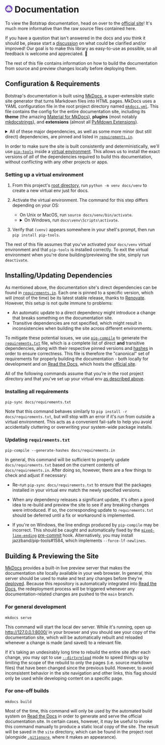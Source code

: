# <a href="https://botstrap.rtfd.io"><img src="/docs/images/logo-48.png" width=24></a> Documentation

To view the Botstrap documentation, head on over to the
[official site](https://botstrap.readthedocs.io/)! It's much more informative than the
raw source files contained here.

If you have a question that isn't answered in the docs and you think it should be,
please start a [discussion](https://github.com/nuztalgia/botstrap/discussions) on what
could be clarified and/or improved! Our goal is to make this library as easy-to-use as
possible, so all feedback is welcome and appreciated. :sparkling_heart:

The rest of this file contains information on how to build the documentation from source
and preview changes locally before deploying them.

## Configuration & Requirements

Botstrap's documentation is built using [MkDocs](https://www.mkdocs.org/), a
super-extensible static site generator that turns Markdown files into HTML pages. MkDocs
uses a YAML configuration file in the root project directory named
[`mkdocs.yml`](../mkdocs.yml). This file contains the config for the entire
documentation site, including its **theme** (the amazing
[Material for MkDocs](https://squidfunk.github.io/mkdocs-material/)), **plugins** (most
notably [mkdocstrings](https://mkdocstrings.github.io/)), and **extensions** (almost all
[PyMdown Extensions](https://facelessuser.github.io/pymdown-extensions/)).

<details>
<summary>All of these major dependencies, as well as some more minor (but still direct) dependencies,
are pinned and listed in <a href="requirements.in"><code>requirements.in</code></a>.</summary><br>

| Dependency           | PyPI Version                                                                                                                      | GitHub Activity                                                                                                                                          |
| -------------------- | --------------------------------------------------------------------------------------------------------------------------------- | -------------------------------------------------------------------------------------------------------------------------------------------------------- |
| `mkdocs`             | [![PyPI](https://img.shields.io/pypi/v/mkdocs)](https://pypi.org/project/mkdocs/)                                                 | [![GitHub](https://img.shields.io/github/last-commit/mkdocs/mkdocs)](https://github.com/mkdocs/mkdocs)                                                   |
| `mkdocs-material`    | [![PyPI](https://img.shields.io/pypi/v/mkdocs-material)](https://pypi.org/project/mkdocs-material/)                               | [![GitHub](https://img.shields.io/github/last-commit/squidfunk/mkdocs-material)](https://github.com/squidfunk/mkdocs-material)                           |
| `mkdocstrings`       | [![PyPI](https://img.shields.io/pypi/v/mkdocstrings)](https://pypi.org/project/mkdocstrings/)                                     | [![GitHub](https://img.shields.io/github/last-commit/mkdocstrings/mkdocstrings)](https://github.com/mkdocstrings/mkdocstrings)                           |
| `pymdown-extensions` | [![PyPI](https://img.shields.io/pypi/v/pymdown-extensions)](https://pypi.org/project/pymdown-extensions/)                         | [![GitHub](https://img.shields.io/github/last-commit/facelessuser/pymdown-extensions)](https://github.com/facelessuser/pymdown-extensions)               |
| `pygments`           | [![PyPI](https://img.shields.io/pypi/v/pygments)](https://pypi.org/project/pygments/)                                             | [![GitHub](https://img.shields.io/github/last-commit/pygments/pygments)](https://github.com/pygments/pygments)                                           |
| `include-markdown`   | [![PyPI](https://img.shields.io/pypi/v/mkdocs-include-markdown-plugin)](https://pypi.org/project/mkdocs-include-markdown-plugin/) | [![GitHub](https://img.shields.io/github/last-commit/mondeja/mkdocs-include-markdown-plugin)](https://github.com/mondeja/mkdocs-include-markdown-plugin) |
| `mkdocs-exclude`     | [![PyPI](https://img.shields.io/pypi/v/mkdocs-exclude)](https://pypi.org/project/mkdocs-exclude/)                                 | [![GitHub](https://img.shields.io/github/last-commit/apenwarr/mkdocs-exclude)](https://github.com/apenwarr/mkdocs-exclude)                               |

</details>

In order to make sure the site is built consistently and deterministically, we'll use
[`pip-tools`](https://pip-tools.readthedocs.io/) inside a
[virtual environment](https://docs.python.org/3/tutorial/venv.html). This allows us to
install the exact versions of _all_ of the dependencies required to build this
documentation, without conflicting with any other projects or apps.

### Setting up a virtual environment

1. From this project's [root directory](/../../), run `python -m venv docs/venv` to
   create a new virtual env just for docs.

2. Activate the virtual environment. The command for this step differs depending on your
   OS:

   - On Unix or MacOS, run `source docs/venv/bin/activate`.
   - <details><summary>On Windows, run <code>docs\venv\Scripts\activate</code>.
     </summary>If you're in PowerShell and encounter a security error, run
     <a href="https://go.microsoft.com/fwlink/?LinkID=135170"><code>
     Set-ExecutionPolicy -ExecutionPolicy RemoteSigned -Scope CurrentUser</code></a>
     and confirm your choice, then try the activation command again.</details>

3. Verify that `(venv)` appears somewhere in your shell's prompt, then run
   `pip install pip-tools`.

The rest of this file assumes that you’ve activated your `docs/venv` virtual environment
and that `pip-tools` is installed correctly. To exit the virtual environment when you're
done building/previewing the site, simply run `deactivate`.

## Installing/Updating Dependencies

As mentioned above, the documentation site's direct dependencies can be found in
[`requirements.in`](requirements.in). Each one is pinned to a specific version, which
will (most of the time) be its latest stable release, thanks to
[Renovate](https://github.com/renovatebot/renovate). However, this setup is not quite
immune to problems:

- An automatic update to a direct dependency might introduce a change that breaks
  something on the documentation site.
- Transitive dependencies are not specified, which might result in inconsistencies when
  building the site across different environments.

To mitigate these potential issues, we use
[`pip-compile`](https://pip-tools.readthedocs.io/en/latest/#example-usage-for-pip-compile)
to generate the [`requirements.txt`](requirements.txt) file, which is a complete list of
direct **and** transitive dependencies, along with their respective pinned versions and
[hashes](https://pip.pypa.io/en/stable/topics/secure-installs/#hash-checking-mode) in
order to ensure correctness. This file is therefore the "canonical" set of requirements
for properly building the documentation - both locally for development and on
[Read the Docs](https://readthedocs.org/), which hosts the
[official site](https://botstrap.readthedocs.io/).

All of the following commands assume that you're in the root project directory and that
you've set up your virtual env [as described above](#setting-up-a-virtual-environment).

### Installing all requirements

```
pip-sync docs/requirements.txt
```

Note that this command behaves similarly to `pip install -r docs/requirements.txt`, but
will stop with an error if it's run from outside a virtual environment. This acts as a
convenient fail-safe to help you avoid accidentally cluttering or overwriting your
system-wide package installs.

### Updating `requirements.txt`

```
pip-compile --generate-hashes docs/requirements.in
```

In general, this command will be sufficient to properly update `docs/requirements.txt`
based on the current contents of `docs/requirements.in`. After doing so, however, there
are a few things to check and adjust if necessary:

- Re-run `pip-sync docs/requirements.txt` to ensure that the packages installed in your
  virtual env match the newly specified versions.

- When any dependency releases a significant update, it's often a good idea to re-build
  and preview the site to see if any breaking changes were introduced. If so, the
  corresponding update to `requirements.txt` should be deferred until a fix or
  workaround is implemented.

- If you're on Windows, the line endings produced by `pip-compile` may be incorrect.
  This should be caught and automatically fixed by the
  [`mixed-line-ending`](https://github.com/pre-commit/pre-commit-hooks#mixed-line-ending)
  [pre-commit](https://pre-commit.com/) hook. Alternatively, you may install
  jazzband/pip-tools#1584, which implements `--force-lf-newlines`.

## Building & Previewing the Site

[MkDocs](https://www.mkdocs.org/getting-started/#creating-a-new-project) provides a
built-in live preview server that makes the documentation site locally available in your
web browser. In general, this server should be used to make and test any changes before
they're [deployed](https://readthedocs.org/projects/botstrap/). Because this repository
is automatically integrated into
[Read the Docs](https://docs.readthedocs.io/en/stable/integrations.html), the
redeployment process will be triggered whenever any documentation-related changes are
pushed to the `main` branch.

### For general development

```
mkdocs serve
```

This command will start the local dev server. While it's running, open up
http://127.0.0.1:8000/ in your browser and you should see your copy of the documentation
site, which will be automatically rebuilt and reloaded whenever a change is made (and
saved) to a relevant file.

If it's taking an undesirably long time to rebuild the entire site after each change,
you may opt to use
[`--dirtyreload`](https://www.mkdocs.org/about/release-notes/#support-for-dirty-builds-990)
mode to speed things up by limiting the scope of the rebuild to only the pages (i.e.
source markdown files) that have been changed since the previous build. However, to
avoid inconsistent behavior in the site navigation and other links, this flag should
only be used while developing content on a specific page.

### For one-off builds

```
mkdocs build
```

Most of the time, this command will only be used by the automated build system on
[Read the Docs](https://readthedocs.org/projects/botstrap/builds/) in order to generate
and serve the official documentation site. In certain cases, however, it may be useful
to invoke this command manually to produce a static local copy of the site. The result
will be saved in the `site` directory, which can be found in the project root (alongside
[`.gitignore`](../../.gitignore), where it makes an appearance).

